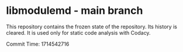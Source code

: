 # libmodulemd - main branch

This repository contains the frozen state of the repository.
Its history is cleared. It is used only for static code
analysis with Codacy.

Commit Time: 1714542716